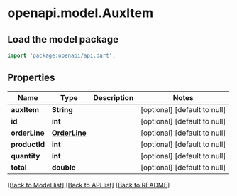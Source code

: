 # openapi.model.AuxItem

## Load the model package
```dart
import 'package:openapi/api.dart';
```

## Properties
Name | Type | Description | Notes
------------ | ------------- | ------------- | -------------
**auxItem** | **String** |  | [optional] [default to null]
**id** | **int** |  | [optional] [default to null]
**orderLine** | [**OrderLine**](OrderLine.md) |  | [optional] [default to null]
**productId** | **int** |  | [optional] [default to null]
**quantity** | **int** |  | [optional] [default to null]
**total** | **double** |  | [optional] [default to null]

[[Back to Model list]](../README.md#documentation-for-models) [[Back to API list]](../README.md#documentation-for-api-endpoints) [[Back to README]](../README.md)


